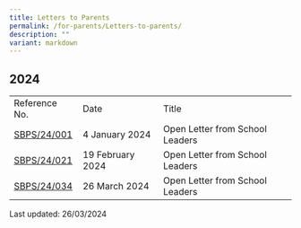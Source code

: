 ```yaml
---
title: Letters to Parents
permalink: /for-parents/Letters-to-parents/
description: ""
variant: markdown
---
```

## 2024

| | | |
|---|---|---|
| Reference No. | Date | Title |
| [SBPS/24/001](/files/Open_Letter_from_SLs_01_2024.pdf)| 4 January 2024 | Open Letter from School Leaders |
| [SBPS/24/021](/files/Open_Letter_from_SLs_02_2024.pdf)| 19 February 2024 | Open Letter from School Leaders |
| [SBPS/24/034](/files/Open_Letter_from_SLs_03_2024.pdf)| 26 March 2024 | Open Letter from School Leaders |


Last updated: 26/03/2024